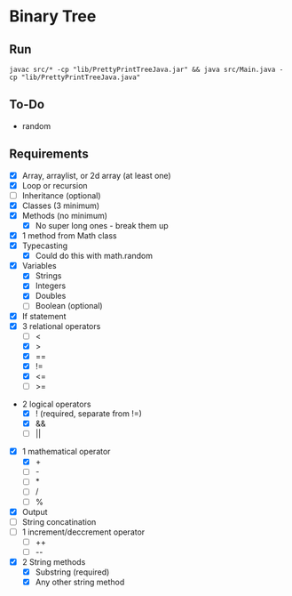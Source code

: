 # Binary Tree

## Run

`javac src/* -cp "lib/PrettyPrintTreeJava.jar" && java src/Main.java -cp "lib/PrettyPrintTreeJava.java"`

## To-Do

* random

## Requirements

* [x] Array, arraylist, or 2d array (at least one)
* [x] Loop or recursion
* [ ] Inheritance (optional)
* [x] Classes (3 minimum)
* [x] Methods  (no minimum)
  * [x] No super long ones - break them up
* [x] 1 method from Math class
* [x] Typecasting
  * [x] Could do this with math.random
* [x] Variables
  * [x] Strings
  * [x] Integers
  * [x] Doubles
  * [ ] Boolean (optional)
* [x] If statement
* [x] 3 relational operators
  * [ ] \<
  * [x] \>
  * [x] \==
  * [x] !=
  * [x] <=
  * [ ] \>=
* 2 logical operators
  * [x] ! (required, separate from !=)
  * [x] &&
  * [ ] ||
* [x] 1 mathematical operator
  * [x] \+
  * [ ] \-
  * [ ] \*
  * [ ] /
  * [ ] %
* [x] Output
* [ ] String concatination
* [ ] 1 increment/deccrement operator
  * [ ] ++
  * [ ] --
* [x] 2 String methods
  * [x] Substring (required)
  * [x] Any other string method
